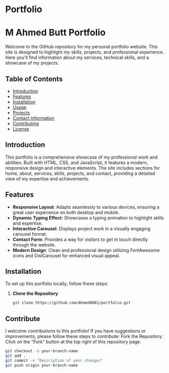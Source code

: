 # Portfolio
# M Ahmed Butt Portfolio

Welcome to the GitHub repository for my personal portfolio website. This site is designed to highlight my skills, projects, and professional experience. Here you'll find information about my services, technical skills, and a showcase of my projects.

## Table of Contents

- [Introduction](#introduction)
- [Features](#features)
- [Installation](#installation)
- [Usage](#usage)
- [Projects](#projects)
- [Contact Information](#contact-information)
- [Contributing](#contributing)
- [License](#license)

## Introduction

This portfolio is a comprehensive showcase of my professional work and abilities. Built with HTML, CSS, and JavaScript, it features a modern, responsive design and interactive elements. The site includes sections for home, about, services, skills, projects, and contact, providing a detailed view of my expertise and achievements.

## Features

- **Responsive Layout**: Adapts seamlessly to various devices, ensuring a great user experience on both desktop and mobile.
- **Dynamic Typing Effect**: Showcases a typing animation to highlight skills and expertise.
- **Interactive Carousel**: Displays project work in a visually engaging carousel format.
- **Contact Form**: Provides a way for visitors to get in touch directly through the website.
- **Modern Design**: Clean and professional design utilizing FontAwesome icons and OwlCarousel for enhanced visual appeal.

## Installation

To set up this portfolio locally, follow these steps:

1. **Clone the Repository**
   ```bash
   git clone https://github.com/Ahmed8881/portfolio.git
## Contribute
I welcome contributions to this portfolio! If you have suggestions or improvements, please follow these steps to contribute:
Fork the Repository: Click on the "Fork" button at the top right of this repository page.
 ```bash
git checkout -b your-branch-name
git add .
git commit -m "Description of your changes"
git push origin your-branch-name


